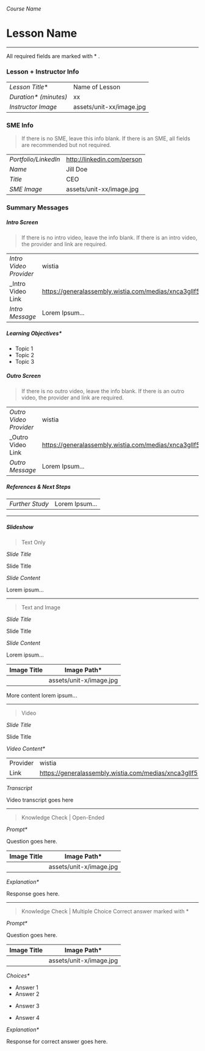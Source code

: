 ###### Course Name
# Lesson Name

---

All required fields are marked with * .

### Lesson + Instructor Info

|                         |                                           |
| ----------------------- | ----------------------------------------- |
| _Lesson Title_*         | Name of Lesson                            |
| _Duration* (minutes)_   | xx                                        |
| _Instructor Image_      | assets/unit-xx/image.jpg                  |


### SME Info
> If there is no SME, leave this info blank. If there is an SME, all fields are recommended but not required.

|                         |                                         |
| ----------------------- | --------------------------------------- |
| _Portfolio/LinkedIn_    | http://linkedin.com/person              |
| _Name_                  | Jill Doe                                |
| _Title_                 | CEO                                     |
| _SME Image_             | assets/unit-xx/image.jpg                |


### Summary Messages

##### Intro Screen
> If there is no intro video, leave the info blank. If there is an intro video, the provider and link are required.

|                         |                                                      |
| ----------------------- | ---------------------------------------------------- |
| _Intro Video Provider_  | wistia                                               |
| _Intro Video Link       | https://generalassembly.wistia.com/medias/xnca3gllf5 |
| _Intro Message_         | Lorem Ipsum...                                       |


##### Learning Objectives*

- Topic 1
- Topic 2
- Topic 3


##### Outro Screen
> If there is no outro video, leave the info blank. If there is an outro video, the provider and link are required.

|                         |                                                      |
| ----------------------- | ---------------------------------------------------- |
| _Outro Video Provider_  | wistia                                               |
| _Outro Video Link       | https://generalassembly.wistia.com/medias/xnca3gllf5 |
| _Outro Message_         | Lorem Ipsum...                                       |


##### References & Next Steps

|                         |                                                      |
| ----------------------- | ---------------------------------------------------- |
| _Further Study_         | Lorem Ipsum...                                       |



---

##### Slideshow

> Text Only

_Slide Title_

Slide Title


_Slide Content_

Lorem ipsum...

---

> Text and Image

_Slide Title_

Slide Title


_Slide Content_

Lorem ipsum...

|	Image Title | Image Path*             |
| ----------- | ----------------------- |
|             | assets/unit-x/image.jpg |


More content lorem ipsum...


---

> Video

_Slide Title_

Slide Title


_Video Content*_

|	         |                                                      |
| -------- | ---------------------------------------------------- |
|	Provider |  wistia                                              |
| Link     | https://generalassembly.wistia.com/medias/xnca3gllf5 |


_Transcript_

Video transcript goes here

---

> Knowledge Check | Open-Ended

_Prompt*_

Question goes here.

|	Image Title | Image Path*             |
| ----------- | ----------------------- |
|             | assets/unit-x/image.jpg |

_Explanation*_

Response goes here.

---

> Knowledge Check | Multiple Choice
Correct answer marked with *

_Prompt*_

Question goes here.

|	Image Title | Image Path*             |
| ----------- | ----------------------- |
|             | assets/unit-x/image.jpg |

_Choices*_

- Answer 1
- Answer 2
* Answer 3
- Answer 4

_Explanation*_

Response for correct answer goes here.
